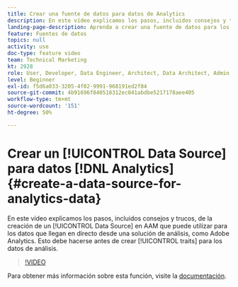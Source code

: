 ```yaml
---
title: Crear una fuente de datos para datos de Analytics
description: En este vídeo explicamos los pasos, incluidos consejos y trucos, de la creación de una fuente de datos en AAM que puede utilizar para los datos que llegan en tiempo real desde una solución de análisis, como Adobe Analytics. Esto debe hacerse antes de crear rasgos para los datos de análisis.
landing-page-description: Aprenda a crear una fuente de datos para los datos que se activan desde una solución de análisis, como Adobe Analytics. Haga esto antes de crear características para los datos de análisis.
feature: Fuentes de datos
topics: null
activity: use
doc-type: feature video
team: Technical Marketing
kt: 2928
role: User, Developer, Data Engineer, Architect, Data Architect, Admin, Leader
level: Beginner
exl-id: f5d6a033-3205-4f02-9991-968191ed2f84
source-git-commit: 4b91696f840518312ec041abdbe5217178aee405
workflow-type: tm+mt
source-wordcount: '151'
ht-degree: 50%

---
```


# Crear un [!UICONTROL Data Source] para datos [!DNL Analytics] {#create-a-data-source-for-analytics-data}

En este vídeo explicamos los pasos, incluidos consejos y trucos, de la creación de un [!UICONTROL Data Source] en AAM que puede utilizar para los datos que llegan en directo desde una solución de análisis, como Adobe Analytics. Esto debe hacerse antes de crear [!UICONTROL traits] para los datos de análisis.

>[!VIDEO](https://video.tv.adobe.com/v/27329/?quality=12)

Para obtener más información sobre esta función, visite la [documentación](https://marketing.adobe.com/resources/help/en_US/aam/c_datasources.html).
